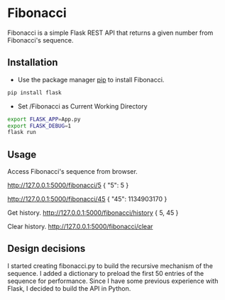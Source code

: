 # FibonacciFibonacci is a simple Flask REST API that returns a given number from Fibonacci's sequence.## Installation* Use the package manager [pip](https://pip.pypa.io/en/stable/) to install Fibonacci.```bashpip install flask```* Set /Fibonacci as Current Working Directory```bashexport FLASK_APP=App.pyexport FLASK_DEBUG=1flask run```## UsageAccess Fibonacci's sequence from browser.http://127.0.0.1:5000/fibonacci/5{   "5": 5  }http://127.0.0.1:5000/fibonacci/45{   "45": 1134903170    }Get history.http://127.0.0.1:5000/fibonacci/history{   5, 45   }Clear history.http://127.0.0.1:5000/fibonacci/clear## Design decisionsI started creating fibonacci.py to build the recursive mechanism of the sequence.I added a dictionary to preload the first 50 entries of the sequence for performance.Since I have some previous experience with Flask, I decided to build the API in Python.